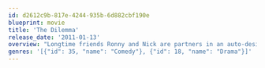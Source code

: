 ```yaml
---
id: d2612c9b-817e-4244-935b-6d882cbf190e
blueprint: movie
title: 'The Dilemma'
release_date: '2011-01-13'
overview: "Longtime friends Ronny and Nick are partners in an auto-design firm. They are hard at work on a presentation for a dream project that would really launch their company. Then Ronny spots Nick's wife out with another man, and in the process of investigating the possible affair, he learns that Nick has a few secrets of his own. As the presentation nears, Ronny agonizes over what might happen if the truth gets out."
genres: '[{"id": 35, "name": "Comedy"}, {"id": 18, "name": "Drama"}]'
---
```

